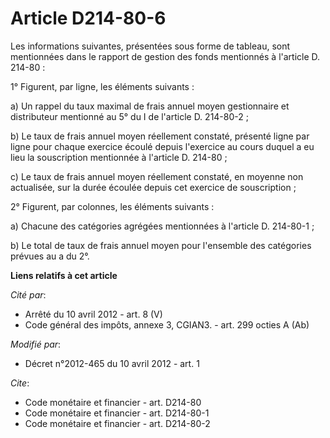 # Article D214-80-6

Les informations suivantes, présentées sous forme de tableau, sont mentionnées dans le rapport de gestion des fonds
mentionnés à l'article D. 214-80 : 

1° Figurent, par ligne, les éléments suivants : 

a) Un rappel du taux maximal de frais annuel moyen gestionnaire et distributeur mentionné au 5° du I de l'article D.
214-80-2 ; 

b) Le taux de frais annuel moyen réellement constaté, présenté ligne par ligne pour chaque exercice écoulé depuis l'exercice
au cours duquel a eu lieu la souscription mentionnée à l'article D. 214-80 ; 

c) Le taux de frais annuel moyen réellement constaté, en moyenne non actualisée, sur la durée écoulée depuis cet exercice de
souscription ; 

2° Figurent, par colonnes, les éléments suivants : 

a) Chacune des catégories agrégées mentionnées à l'article D. 214-80-1 ; 

b) Le total de taux de frais annuel moyen pour l'ensemble des catégories prévues au a du 2°.

**Liens relatifs à cet article**

_Cité par_:

  - Arrêté du 10 avril 2012 - art. 8 (V)
  - Code général des impôts, annexe 3, CGIAN3. - art. 299 octies A (Ab)

_Modifié par_:

  - Décret n°2012-465 du 10 avril 2012 - art. 1

_Cite_:

  - Code monétaire et financier - art. D214-80
  - Code monétaire et financier - art. D214-80-1
  - Code monétaire et financier - art. D214-80-2
